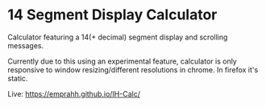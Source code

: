 # 14 Segment Display Calculator

Calculator featuring a 14(+ decimal) segment display and scrolling messages.

Currently due to this using an experimental feature, calculator is only responsive to window resizing/different resolutions in chrome. In firefox it's static.

Live: https://emprahh.github.io/IH-Calc/
